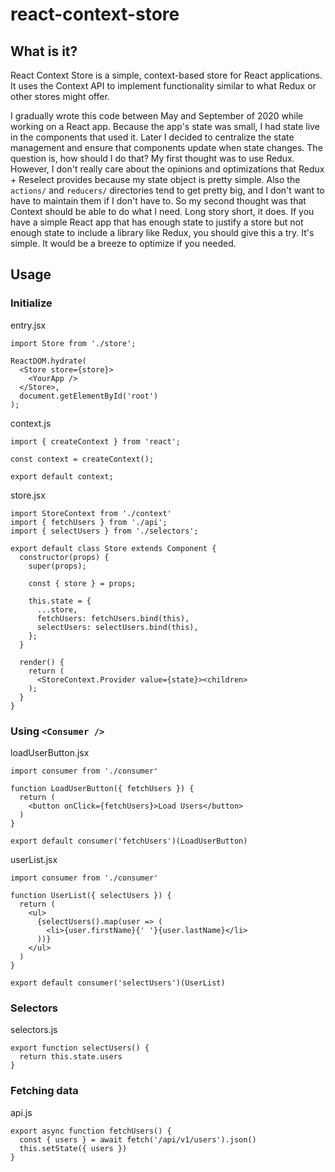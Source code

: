 # react-context-store

## What is it?

React Context Store is a simple, context-based store for React applications. It 
uses the Context API to implement functionality similar to what Redux or other 
stores might offer.

I gradually wrote this code between May and September of 2020 while working on a
React app. Because the app's state was small, I had state live in the components 
that used it. Later I decided to centralize the state management and ensure that
components update when state changes. The question is, how should I do that?
My first thought was to use Redux. However, I don't really care about the 
opinions and optimizations that Redux + Reselect provides because my state 
object is pretty simple. Also the `actions/` and `reducers/` directories tend to
get pretty big, and I don't want to have to maintain them if I don't have to.
So my second thought was that Context should be able to do what I need. Long 
story short, it does. If you have a simple React app that has enough state to 
justify a store but not enough state to include a library like Redux, you should
give this a try. It's simple. It would be a breeze to optimize if you needed.

## Usage

### Initialize

entry.jsx
```
import Store from './store';

ReactDOM.hydrate(
  <Store store={store}>
    <YourApp />
  </Store>,
  document.getElementById('root')
);
```

context.js
```
import { createContext } from 'react';

const context = createContext();

export default context;
```

store.jsx
```
import StoreContext from './context'
import { fetchUsers } from './api';
import { selectUsers } from './selectors';

export default class Store extends Component {
  constructor(props) {
    super(props);

    const { store } = props;

    this.state = {
      ...store,
      fetchUsers: fetchUsers.bind(this),
      selectUsers: selectUsers.bind(this),
    };
  }

  render() {
    return (
      <StoreContext.Provider value={state}><children>
    );
  }
}
```

### Using `<Consumer />`

loadUserButton.jsx
```
import consumer from './consumer'

function LoadUserButton({ fetchUsers }) {
  return (
    <button onClick={fetchUsers}>Load Users</button>
  )
}

export default consumer('fetchUsers')(LoadUserButton)
```

userList.jsx
```
import consumer from './consumer'

function UserList({ selectUsers }) {
  return (
    <ul>
      {selectUsers().map(user => (
        <li>{user.firstName}{' '}{user.lastName}</li>
      ))}
    </ul>
  )
}

export default consumer('selectUsers')(UserList)
```

### Selectors
selectors.js
```
export function selectUsers() {
  return this.state.users
}
```

### Fetching data

api.js
```
export async function fetchUsers() {
  const { users } = await fetch('/api/v1/users').json()
  this.setState({ users })
}
```

